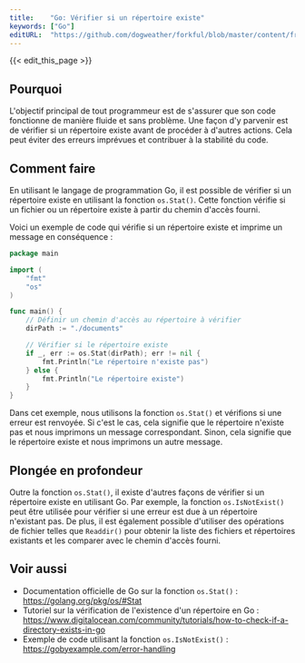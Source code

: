 ```yaml
---
title:    "Go: Vérifier si un répertoire existe"
keywords: ["Go"]
editURL:  "https://github.com/dogweather/forkful/blob/master/content/fr/go/checking-if-a-directory-exists.md"
---
```


{{< edit_this_page >}}

## Pourquoi

L'objectif principal de tout programmeur est de s'assurer que son code fonctionne de manière fluide et sans problème. Une façon d'y parvenir est de vérifier si un répertoire existe avant de procéder à d'autres actions. Cela peut éviter des erreurs imprévues et contribuer à la stabilité du code.

## Comment faire

En utilisant le langage de programmation Go, il est possible de vérifier si un répertoire existe en utilisant la fonction `os.Stat()`. Cette fonction vérifie si un fichier ou un répertoire existe à partir du chemin d'accès fourni.

Voici un exemple de code qui vérifie si un répertoire existe et imprime un message en conséquence :

```Go
package main

import (
	"fmt"
	"os"
)

func main() {
	// Définir un chemin d'accès au répertoire à vérifier
	dirPath := "./documents"

	// Vérifier si le répertoire existe
	if _, err := os.Stat(dirPath); err != nil {
		fmt.Println("Le répertoire n'existe pas")
	} else {
		fmt.Println("Le répertoire existe")
	}
}
```

Dans cet exemple, nous utilisons la fonction `os.Stat()` et vérifions si une erreur est renvoyée. Si c'est le cas, cela signifie que le répertoire n'existe pas et nous imprimons un message correspondant. Sinon, cela signifie que le répertoire existe et nous imprimons un autre message.

## Plongée en profondeur

Outre la fonction `os.Stat()`, il existe d'autres façons de vérifier si un répertoire existe en utilisant Go. Par exemple, la fonction `os.IsNotExist()` peut être utilisée pour vérifier si une erreur est due à un répertoire n'existant pas. De plus, il est également possible d'utiliser des opérations de fichier telles que `Readdir()` pour obtenir la liste des fichiers et répertoires existants et les comparer avec le chemin d'accès fourni.

## Voir aussi

- Documentation officielle de Go sur la fonction `os.Stat()` : https://golang.org/pkg/os/#Stat
- Tutoriel sur la vérification de l'existence d'un répertoire en Go : https://www.digitalocean.com/community/tutorials/how-to-check-if-a-directory-exists-in-go
- Exemple de code utilisant la fonction `os.IsNotExist()` : https://gobyexample.com/error-handling